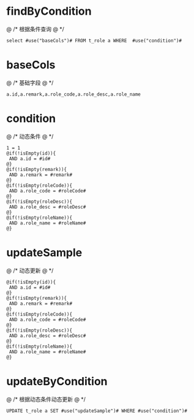 
findByCondition
===
@ /*
    根据条件查询
@ */

	select #use("baseCols")# FROM t_role a WHERE  #use("condition")#

baseCols
===
@ /*
    基础字段
@ */

	a.id,a.remark,a.role_code,a.role_desc,a.role_name

condition
===
@ /*
    动态条件
@ */

	1 = 1
	@if(!isEmpty(id)){
	 AND a.id = #id#
	@}
	@if(!isEmpty(remark)){
	 AND a.remark = #remark#
	@}
	@if(!isEmpty(roleCode)){
	 AND a.role_code = #roleCode#
	@}
	@if(!isEmpty(roleDesc)){
	 AND a.role_desc = #roleDesc#
	@}
	@if(!isEmpty(roleName)){
	 AND a.role_name = #roleName#
	@}


updateSample
===
@ /*
    动态更新
@ */

	@if(!isEmpty(id)){
	 AND a.id = #id#
	@}
	@if(!isEmpty(remark)){
	 AND a.remark = #remark#
	@}
	@if(!isEmpty(roleCode)){
	 AND a.role_code = #roleCode#
	@}
	@if(!isEmpty(roleDesc)){
	 AND a.role_desc = #roleDesc#
	@}
	@if(!isEmpty(roleName)){
	 AND a.role_name = #roleName#
	@}

updateByCondition
===
@ /*
    根据动态条件动态更新
@ */

    UPDATE t_role a SET #use("updateSample")# WHERE #use("condition")#